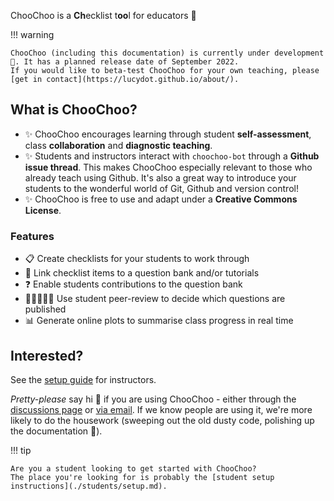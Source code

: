 ChooChoo is a **Ch**ecklist t**oo**l for educators  🚂

!!! warning

    ChooChoo (including this documentation) is currently under development 🐢. It has a planned release date of September 2022.
    If you would like to beta-test ChooChoo for your own teaching, please [get in contact](https://lucydot.github.io/about/).  

## What is ChooChoo?

- ✨ ChooChoo encourages learning through student **self-assessment**, class **collaboration** and **diagnostic teaching**.
- ✨ Students and instructors interact with `choochoo-bot` through a **Github issue thread**. This makes ChooChoo especially relevant to those who already teach using Github. It's also a great way to introduce your students to the wonderful world of Git, Github and version control!
- ✨ ChooChoo is free to use and adapt under a **Creative Commons License**. 

### Features

- 📋 Create checklists for your students to work through
- 🔗 Link checklist items to a question bank and/or tutorials
- ❓ Enable students contributions to the question bank
- 🧑🏽‍🤝‍🧑🏽 Use student peer-review to decide which questions are published
- 📊 Generate online plots to summarise class progress in real time 

## Interested?
See the [setup guide](./instructors/setup.md) for instructors. 

*Pretty-please* say hi :wave: if you are using ChooChoo - either through the [discussions page](https://github.com/lucydot/ChooChoo/discussions) or [via email](https://lucydot.github.io/about/). If we know people are using it, we're more likely to do the housework (sweeping out the old dusty code, polishing up the documentation 🧹).

!!! tip

    Are you a student looking to get started with ChooChoo?
    The place you're looking for is probably the [student setup instructions](./students/setup.md).




